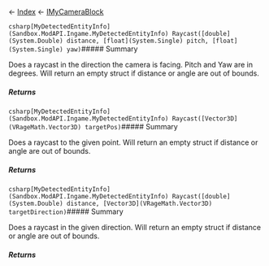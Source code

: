 ← [Index](Api-Index) ← [IMyCameraBlock](Sandbox.ModAPI.Ingame.IMyCameraBlock)

```csharp[MyDetectedEntityInfo](Sandbox.ModAPI.Ingame.MyDetectedEntityInfo) Raycast([double](System.Double) distance, [float](System.Single) pitch, [float](System.Single) yaw)```##### Summary

Does a raycast in the direction the camera is facing. Pitch and Yaw are in degrees. Will return an empty struct if distance or angle are out of bounds.

##### Returns



```csharp[MyDetectedEntityInfo](Sandbox.ModAPI.Ingame.MyDetectedEntityInfo) Raycast([Vector3D](VRageMath.Vector3D) targetPos)```##### Summary

Does a raycast to the given point. Will return an empty struct if distance or angle are out of bounds.

##### Returns



```csharp[MyDetectedEntityInfo](Sandbox.ModAPI.Ingame.MyDetectedEntityInfo) Raycast([double](System.Double) distance, [Vector3D](VRageMath.Vector3D) targetDirection)```##### Summary

Does a raycast in the given direction. Will return an empty struct if distance or angle are out of bounds.

##### Returns



